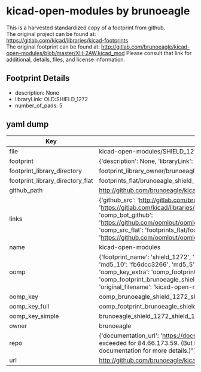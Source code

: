 # kicad-open-modules by brunoeagle  
This is a harvested standardized copy of a footprint from github.  
The original project can be found at:  
https://gitlab.com/kicad/libraries/kicad-footprints  
The original footprint can be found at:
http://gitlab.com/brunoeagle/kicad-open-modules/blob/master/XH-2AW.kicad_mod
Please consult that link for additional, details, files, and license information.  
## Footprint Details
* description: None  
* libraryLink: OLD:SHIELD_1272  
* number_of_pads: 5  
## yaml dump  
| Key | Value |  
| --- | --- |  
| file | kicad-open-modules/SHIELD_1272.kicad_mod |  
| footprint | {'description': None, 'libraryLink': 'OLD:SHIELD_1272', 'number_of_pads': 5} |  
| footprint_library_directory | footprint_library_owner/brunoeagle_kicad-open-modules |  
| footprint_library_directory_flat | footprints_flat/brunoeagle_shield_1272_shield_1272/working |  
| github_path | http://github.com/brunoeagle/kicad-open-modules/blob/master/SHIELD_1272.kicad_mod |  
| links | {'github_src': 'http://gitlab.com/brunoeagle/kicad-open-modules/blob/master/XH-2AW.kicad_mod', 'github_src_repo': 'https://gitlab.com/kicad/libraries/kicad-footprints', 'oomp_bot': 'footprints/brunoeagle_shield_1272_shield_1272/working', 'oomp_bot_github': 'https://github.com/oomlout/oomlout_oomp_footprint_bot/tree/main/footprints/brunoeagle_shield_1272_shield_1272/working', 'oomp_src_flat': 'footprints_flat/footprints_flat/brunoeagle_shield_1272_shield_1272/working', 'oomp_src_flat_github': 'https://github.com/oomlout/oomlout_oomp_footprint_src/tree/main/footprints_flat/brunoeagle_shield_1272_shield_1272/working'} |  
| name | kicad-open-modules |  
| oomp | {'footprint_name': 'shield_1272', 'library_name': 'shield_1272_kicad_mod', 'md5': 'fb6dcc3266590425dfdcb041841ec450', 'md5_10': 'fb6dcc3266', 'md5_5': 'fb6dc', 'md5_6': 'fb6dcc', 'oomp_key': 'oomp_brunoeagle_shield_1272_shield_1272', 'oomp_key_extra': 'oomp_footprint_brunoeagle_shield_1272_shield_1272', 'oomp_key_full': 'oomp_footprint_brunoeagle_shield_1272_shield_1272_fb6dcc', 'oomp_key_simple': 'brunoeagle_shield_1272_shield_1272', 'original_filename': 'kicad-open-modules/SHIELD_1272.kicad_mod', 'owner_name': 'brunoeagle'} |  
| oomp_key | oomp_brunoeagle_shield_1272_shield_1272 |  
| oomp_key_full | oomp_footprint_brunoeagle_shield_1272_shield_1272 |  
| oomp_key_simple | brunoeagle_shield_1272_shield_1272 |  
| owner | brunoeagle |  
| repo | {'documentation_url': 'https://docs.github.com/rest/overview/resources-in-the-rest-api#rate-limiting', 'message': "API rate limit exceeded for 84.66.173.59. (But here's the good news: Authenticated requests get a higher rate limit. Check out the documentation for more details.)"} |  
| url | http://github.com/brunoeagle/kicad-open-modules |  

